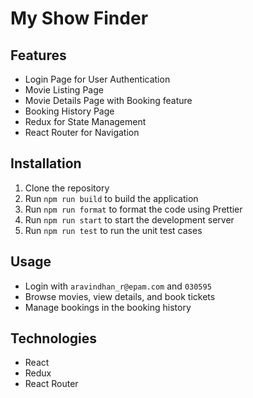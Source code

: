 # My Show Finder

## Features

- Login Page for User Authentication
- Movie Listing Page
- Movie Details Page with Booking feature
- Booking History Page
- Redux for State Management
- React Router for Navigation

## Installation

1. Clone the repository
2. Run `npm run build` to build the application
3. Run `npm run format` to format the code using Prettier
4. Run `npm run start` to start the development server
5. Run `npm run test` to run the unit test cases

## Usage

- Login with `aravindhan_r@epam.com` and `030595`
- Browse movies, view details, and book tickets
- Manage bookings in the booking history

## Technologies

- React
- Redux
- React Router
